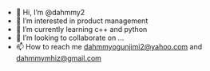 - 👋 Hi, I’m @dahmmy2
- 👀 I’m interested in product management 
- 🌱 I’m currently learning c++ and python
- 💞️ I’m looking to collaborate on ...
- 📫 How to reach me dahmmyogunjimi2@yahoo.com and dahmmymhiz@gmail.com

<!---
dahmmy2/dahmmy2 is a ✨ special ✨ repository because its `README.md` (this file) appears on your GitHub profile.
You can click the Preview link to take a look at your changes.
--->
